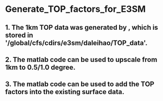# Generate_TOP_factors_for_E3SM
## 1. The 1km TOP data was generated by , which is stored in '/global/cfs/cdirs/e3sm/daleihao/TOP_data'.
## 2. The matlab code can be used to upscale from 1km to 0.5/1.0 degree.
## 3. The matlab code can be used to add the TOP factors into the existing surface data.
